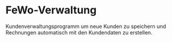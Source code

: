 # FeWo-Verwaltung
Kundenverwaltungsprogramm um neue Kunden zu speichern und Rechnungen automatisch mit den Kundendaten zu erstellen.
